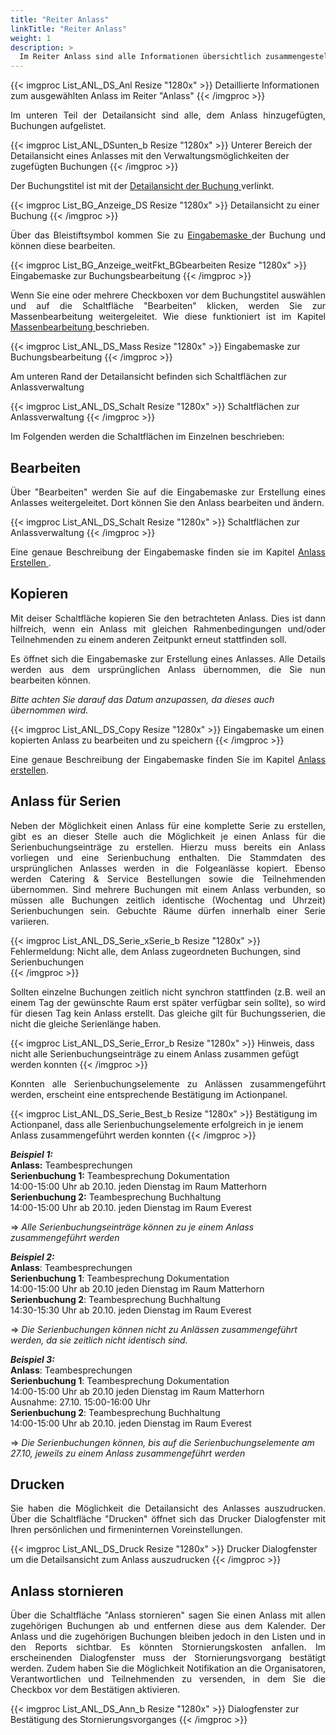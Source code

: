 ```yaml
---
title: "Reiter Anlass"
linkTitle: "Reiter Anlass"
weight: 1
description: >
  Im Reiter Anlass sind alle Informationen übersichtlich zusammengestellt.
---
```

{{< imgproc List_ANL_DS_Anl Resize "1280x" >}}
Detaillierte Informationen zum ausgewählten Anlass im Reiter "Anlass" 
{{< /imgproc >}}

<p style="text-align:justify"> Im unteren Teil der Detailansicht sind alle, dem Anlass hinzugefügten, Buchungen aufgelistet. </p>

{{< imgproc List_ANL_DSunten_b Resize "1280x" >}}
Unterer Bereich der Detailansicht eines Anlasses mit den Verwaltungsmöglichkeiten der zugefügten Buchungen 
{{< /imgproc >}}

<p style="text-align: justify"> Der Buchungstitel ist mit der <a href="/listen/1_buchungen-suchen/3_anzeigenbereich/4_detailansicht-buchungen/">Detailansicht der Buchung </a> verlinkt. </p>

{{< imgproc List_BG_Anzeige_DS Resize "1280x" >}}
Detailansicht zu einer Buchung 
{{< /imgproc >}}

<p style="text-align: justify"> Über das Bleistiftsymbol kommen Sie zu <a href="/buchen/buchung-erstellen/">Eingabemaske </a> der Buchung und können diese bearbeiten. </p>

{{< imgproc List_BG_Anzeige_weitFkt_BGbearbeiten Resize "1280x" >}}
Eingabemaske zur Buchungsbearbeitung 
{{< /imgproc >}}

<p style="text-align: justify"> Wenn Sie eine oder mehrere Checkboxen vor dem Buchungstitel auswählen und auf die Schaltfläche "Bearbeiten" klicken, werden Sie zur Massenbearbeitung weitergeleitet. Wie diese funktioniert ist im Kapitel <a href="/buchen/massenbearbeitung/">Massenbearbeitung </a> beschrieben. </p>

{{< imgproc List_ANL_DS_Mass Resize "1280x" >}}
Eingabemaske zur Buchungsbearbeitung 
{{< /imgproc >}}

Am unteren Rand der Detailansicht befinden sich Schaltflächen zur Anlassverwaltung

{{< imgproc List_ANL_DS_Schalt Resize "1280x" >}}
Schaltflächen zur Anlassverwaltung 
{{< /imgproc >}}

Im Folgenden werden die Schaltflächen im Einzelnen beschrieben:

## Bearbeiten
<p style="text-align: justify"> Über "Bearbeiten" werden Sie auf die Eingabemaske zur Erstellung eines Anlasses weitergeleitet. Dort können Sie den Anlass bearbeiten und ändern. </p>

{{< imgproc List_ANL_DS_Schalt Resize "1280x" >}}
Schaltflächen zur Anlassverwaltung 
{{< /imgproc >}}

<p style="text-align: justify"> Eine genaue Beschreibung der Eingabemaske finden sie im Kapitel <a href="/listen/2_anlässe-suchen/4_anlass-erstellen/"> Anlass Erstellen </a>. </p>

## Kopieren
<p style="text-align: justify"> Mit deiser Schaltfläche kopieren Sie den betrachteten Anlass. Dies ist dann hilfreich, wenn ein Anlass mit gleichen Rahmenbedingungen und/oder Teilnehmenden zu einem anderen Zeitpunkt erneut stattfinden soll. </p>

<p style="text-align: justify"> Es öffnet sich die Eingabemaske zur Erstellung eines Anlasses. Alle Details werden aus dem ursprünglichen Anlass übernommen, die Sie nun bearbeiten können. </p>

_Bitte achten Sie darauf das Datum anzupassen, da dieses auch übernommen wird._

{{< imgproc List_ANL_DS_Copy Resize "1280x" >}}
Eingabemaske um einen kopierten Anlass zu bearbeiten und zu speichern 
{{< /imgproc >}}

<p style="text-align: justify"> Eine genaue Beschreibung der Eingabemaske finden Sie im Kapitel <a href="/listen/2_anlässe-suchen/4_anlass-erstellen/">Anlass erstellen</a>. </p>

## Anlass für Serien
<p style="text-align: justify"> Neben der Möglichkeit einen Anlass für eine komplette Serie zu erstellen, gibt es an dieser Stelle auch die Möglichkeit je einen Anlass für die Serienbuchungseinträge zu erstellen. Hierzu muss bereits ein Anlass vorliegen und eine Serienbuchung enthalten. Die Stammdaten des ursprünglichen Anlasses werden in die Folgeanlässe kopiert. Ebenso werden Catering & Service Bestellungen sowie die Teilnehmenden übernommen.
Sind mehrere Buchungen mit einem Anlass verbunden, so müssen alle Buchungen zeitlich identische (Wochentag und Uhrzeit) Serienbuchungen sein. Gebuchte Räume dürfen innerhalb einer Serie variieren. </p>

{{< imgproc List_ANL_DS_Serie_xSerie_b Resize "1280x" >}}
Fehlermeldung: Nicht alle, dem Anlass zugeordneten Buchungen, sind Serienbuchungen  
{{< /imgproc >}}

<p style="text-align: justify"> Sollten einzelne Buchungen zeitlich nicht synchron stattfinden (z.B. weil an einem Tag der gewünschte Raum erst später verfügbar sein sollte), so wird für diesen Tag kein Anlass erstellt. Das gleiche gilt für Buchungsserien, die nicht die gleiche Serienlänge haben. </p>

{{< imgproc List_ANL_DS_Serie_Error_b Resize "1280x" >}}
Hinweis, dass nicht alle Serienbuchungseinträge zu einem Anlass zusammen gefügt werden konnten 
{{< /imgproc >}}

<p style="text-align: justify"> Konnten alle Serienbuchungselemente zu Anlässen zusammengeführt werden, erscheint eine entsprechende Bestätigung im Actionpanel. </p>

{{< imgproc List_ANL_DS_Serie_Best_b Resize "1280x" >}}
Bestätigung im Actionpanel, dass alle Serienbuchungselemente erfolgreich in je ienem Anlass zusammengeführt werden konnten 
{{< /imgproc >}}

_**Beispiel 1:**_ </br>
**Anlass:** Teambesprechungen </br>
**Serienbuchung 1:** Teambesprechung Dokumentation </br>
14:00-15:00 Uhr ab 20.10. jeden Dienstag im Raum Matterhorn </br>
**Serienbuchung 2:** Teambesprechung Buchhaltung </br>
14:00-15:00 Uhr ab 20.10. jeden Dienstag im Raum Everest

=>  *Alle Serienbuchungseinträge können zu je einem Anlass zusammengeführt werden*

_**Beispiel 2:**_ </br>
**Anlass**: Teambesprechungen </br>
**Serienbuchung 1**: Teambesprechung Dokumentation </br>
14:00-15:00 Uhr ab 20.10 jeden Dienstag im Raum Matterhorn </br>
**Serienbuchung 2**: Teambesprechung Buchhaltung </br>
14:30-15:30 Uhr ab 20.10. jeden Dienstag im Raum Everest

=>  *Die Serienbuchungen können nicht zu Anlässen zusammengeführt werden, da sie zeitlich nicht identisch sind.*

_**Beispiel 3:**_ </br>
**Anlass**: Teambesprechungen </br>
**Serienbuchung 1**: Teambesprechung Dokumentation </br>
14:00-15:00 Uhr ab 20.10 jeden Dienstag im Raum Matterhorn </br>
Ausnahme: 27.10. 15:00-16:00 Uhr </br>
**Serienbuchung 2**: Teambesprechung Buchhaltung </br>
14:00-15:00 Uhr ab 20.10. jeden Dienstag im Raum Everest

=>  *Die Serienbuchungen können, bis auf die Serienbuchungselemente am 27.10, jeweils zu einem Anlass zusammengeführt werden*

## Drucken
<p style="text-align: justify"> Sie haben die Möglichkeit die Detailansicht des Anlasses auszudrucken. Über die Schaltfläche "Drucken" öffnet sich das Drucker Dialogfenster mit Ihren persönlichen und firmeninternen Voreinstellungen. </p>

{{< imgproc List_ANL_DS_Druck Resize "1280x" >}}
Drucker Dialogfenster um die Detailsansicht zum Anlass auszudrucken 
{{< /imgproc >}}

## Anlass stornieren
<p style="text-align: justify"> Über die Schaltfläche "Anlass stornieren" sagen Sie einen Anlass mit allen zugehörigen Buchungen ab und entfernen diese aus dem Kalender. Der Anlass und die zugehörigen Buchungen bleiben jedoch in den Listen und in den Reports sichtbar.
Es könnten Stornierungskosten anfallen.
Im erscheinenden Dialogfenster muss der Stornierungsvorgang bestätigt werden. Zudem haben Sie die Möglichkeit Notifikation an die Organisatoren, Verantwortlichen und Teilnehmenden zu versenden, in dem Sie die Checkbox vor dem Bestätigen aktivieren. </p>

{{< imgproc List_ANL_DS_Ann_b Resize "1280x" >}}
Dialogfenster zur Bestätigung des Stornierungsvorganges 
{{< /imgproc >}}

<!-- Mail auch an Teilnehmende? -->
